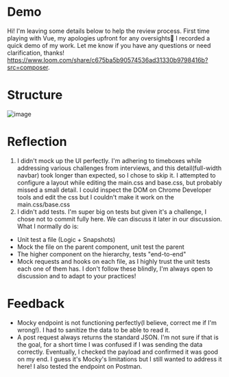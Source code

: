 # Demo
Hi! I'm leaving some details below to help the review process. First time playing with Vue, my apologies upfront for any oversights💪 I recorded a quick demo of my work. Let me know if you have any questions or need clarification, thanks!
https://www.loom.com/share/c675ba5b90574536ad31330b9798416b?src=composer. 



# Structure
![image](https://github.com/ricardojvelez/frontend-challenge/assets/36717562/7f4ea2ef-a400-4c96-ae64-32c0edda0a54)

# Reflection
1. I didn't mock up the UI perfectly. I'm adhering to timeboxes while addressing various challenges from interviews, and this detail(full-width navbar) took longer than expected, so I chose to skip it. I attempted to configure a layout while editing the main.css and base.css, but probably missed a small detail. I could inspect the DOM on Chrome Developer tools and edit the css but I couldn't make it work on the main.css/base.css
2. I didn't add tests. I'm super big on tests but given it's a challenge, I chose not to commit fully here. We can discuss it later in our discussion.
What I normally do is:
- Unit test a file (Logic + Snapshots)
- Mock the file on the parent component, unit test the parent
- The higher component on the hierarchy, tests "end-to-end"
- Mock requests and hooks on each file, as I highly trust the unit tests each one of them has.
I don't follow these blindly, I'm always open to discussion and to adapt to your practices!

# Feedback
- Mocky endpoint is not functioning perfectly(I believe, correct me if I'm wrong!). I had to sanitize the data to be able to read it.
- A post request always returns the standard JSON. I'm not sure if that is the goal, for a short time I was confused if I was sending the data correctly. Eventually, I checked the payload and confirmed it was good on my end. I guess it's Mocky's limitations but I still wanted to address it here! I also tested the endpoint on Postman.
